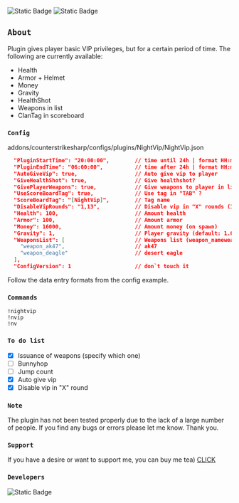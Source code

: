 ![Static Badge](https://img.shields.io/badge/ver-1.4.0-darkgreen)
![Static Badge](https://img.shields.io/badge/CSSharp-v130%2B-purple)
## `About`
Plugin gives player basic VIP privileges, but for a certain period of time.
The following are currently available:
* Health
* Armor + Helmet
* Money
* Gravity
* HealthShot
* Weapons in list
* ClanTag in scoreboard
### `Config`
addons/counterstrikesharp/configs/plugins/NightVip/NightVip.json
```json
  "PluginStartTime": "20:00:00",        // time until 24h | format HH:mm:ss
  "PluginEndTime": "06:00:00",          // time after 24h | format HH:mm:ss
  "AutoGiveVip": true,                  // Auto give vip to player
  "GiveHealthShot": true,               // Give healthshot?
  "GivePlayerWeapons": true,            // Give weapons to player in list?
  "UseScoreBoardTag": true,             // Use tag in "TAB" ?
  "ScoreBoardTag": "[NightVip]",        // Tag name
  "DisableVipRounds": "1,13",           // Disable vip in "X" rounds (1,2,3 ...)
  "Health": 100,                        // Amount health
  "Armor": 100,                         // Amount armor
  "Money": 16000,                       // Amount money (on spawn)
  "Gravity": 1,                         // Player gravity (default: 1.0 | custome: 0.7, 0.3 ...)
  "WeaponsList": [                      // Weapons list (weapon_nameweapon) 
    "weapon_ak47",                      // ak47
    "weapon_deagle"                     // desert eagle
  ],
  "ConfigVersion": 1                    // don`t touch it
```
Follow the data entry formats from the config example.
### `Commands`
```
!nightvip
!nvip
!nv
```
### `To do list`
- [x] Issuance of weapons (specify which one) 
- [ ] Bunnyhop
- [ ] Jump count
- [x] Auto give vip
- [x] Disable vip in "X" round
### `Note`
The plugin has not been tested properly due to the lack of a large number of people. If you find any bugs or errors please let me know. Thank you.
### `Support`
If you have a desire or want to support me, you can buy me tea)
 [CLICK](https://www.buymeacoffee.com/jockii)
### `Developers`
![Static Badge](https://img.shields.io/badge/Author-jockii-orange)
